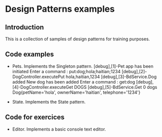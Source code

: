 # Design Patterns examples

## Introduction

This is a collection of samples of design patterns for training purposes.

## Code examples

- Pets. Implements the Singleton pattern.
[debug],[1]-Pet app has been initiated
Enter a command : put:dog;hola;haitian;1234
[debug],[2]-DogController.executePut hola,haitian,1234
[debug],[3]-BdService.Dog added
New dog has been added
Enter a command : get:dog
[debug],[4]-DogController.executeGet DOGS
[debug],[5]-BdService.Get 0 dogs
Dog{petName='hola', ownerName='haitian', telephone='1234'}

- State. Implements the State pattern.

## Code for exercices

- Editor. Implements a basic console text editor.
